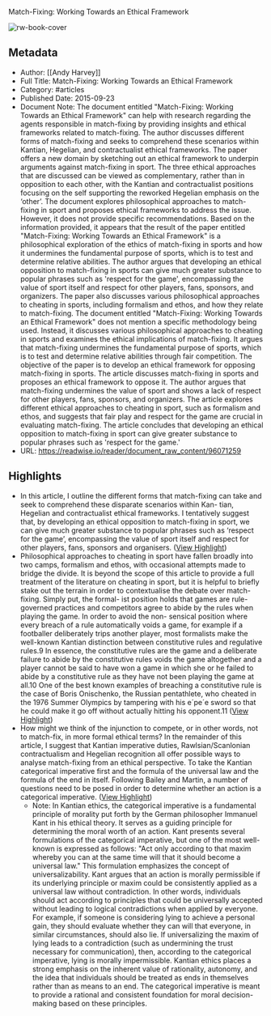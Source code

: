Match-Fixing: Working Towards an Ethical Framework

![rw-book-cover](https://readwise-assets.s3.amazonaws.com/static/images/article2.74d541386bbf.png)

## Metadata
- Author: [[Andy Harvey]]
- Full Title: Match-Fixing: Working Towards an Ethical Framework
- Category: #articles
- Published Date: 2015-09-23
- Document Note: The document entitled "Match-Fixing: Working Towards an Ethical Framework" can help with research regarding the agents responsible in match-fixing by providing insights and ethical frameworks related to match-fixing. The author discusses different forms of match-fixing and seeks to comprehend these scenarios within Kantian, Hegelian, and contractualist ethical frameworks. The paper offers a new domain by sketching out an ethical framework to underpin arguments against match-fixing in sport. The three ethical approaches that are discussed can be viewed as complementary, rather than in opposition to each other, with the Kantian and contractualist positions focusing on the self supporting the reworked Hegelian emphasis on the ‘other’.
   The document explores philosophical approaches to match-fixing in sport and proposes ethical frameworks to address the issue. However, it does not provide specific recommendations.
   Based on the information provided, it appears that the result of the paper entitled "Match-Fixing: Working Towards an Ethical Framework" is a philosophical exploration of the ethics of match-fixing in sports and how it undermines the fundamental purpose of sports, which is to test and determine relative abilities. The author argues that developing an ethical opposition to match-fixing in sports can give much greater substance to popular phrases such as 'respect for the game', encompassing the value of sport itself and respect for other players, fans, sponsors, and organizers. The paper also discusses various philosophical approaches to cheating in sports, including formalism and ethos, and how they relate to match-fixing.
   The document entitled "Match-Fixing: Working Towards an Ethical Framework" does not mention a specific methodology being used. Instead, it discusses various philosophical approaches to cheating in sports and examines the ethical implications of match-fixing. It argues that match-fixing undermines the fundamental purpose of sports, which is to test and determine relative abilities through fair competition.
   The objective of the paper is to develop an ethical framework for opposing match-fixing in sports.
   The article discusses match-fixing in sports and proposes an ethical framework to oppose it. The author argues that match-fixing undermines the value of sport and shows a lack of respect for other players, fans, sponsors, and organizers. The article explores different ethical approaches to cheating in sport, such as formalism and ethos, and suggests that fair play and respect for the game are crucial in evaluating match-fixing. The article concludes that developing an ethical opposition to match-fixing in sport can give greater substance to popular phrases such as 'respect for the game.'
- URL: https://readwise.io/reader/document_raw_content/96071259

## Highlights
- In this article, I outline the different forms that match-fixing can take and seek to comprehend these disparate scenarios within Kan- tian, Hegelian and contractualist ethical frameworks. I tentatively suggest that, by developing an ethical opposition to match-fixing in sport, we can give much greater substance to popular phrases such as ‘respect for the game’, encompassing the value of sport itself and respect for other players, fans, sponsors and organisers. ([View Highlight](https://read.readwise.io/read/01hbzhdzzfcppe3gctcx8443r2))
- Philosophical approaches to cheating in sport have fallen broadly into two camps, formalism and ethos, with occasional attempts made to bridge the divide. It is beyond the scope of this article to provide a full treatment of the literature on cheating in sport, but it is helpful to briefly stake out the terrain in order to contextualise the debate over match-fixing. Simply put, the formal- ist position holds that games are rule-governed practices and competitors agree to abide by the rules when playing the game. In order to avoid the non- sensical position where every breach of a rule automatically voids a game, for example if a footballer deliberately trips another player, most formalists make the well-known Kantian distinction between constitutive rules and regulative rules.9 In essence, the constitutive rules are the game and a deliberate failure to abide by the constitutive rules voids the game altogether and a player cannot be said to have won a game in which she or he failed to abide by a constitutive rule as they have not been playing the game at all.10 One of the best known examples of breaching a constitutive rule is the case of Boris Onischenko, the Russian pentathlete, who cheated in the 1976 Summer Olympics by tampering with his e´pe´e sword so that he could make it go off without actually hitting his opponent.11 ([View Highlight](https://read.readwise.io/read/01hbzhmq2ay7e2jy1ps95bt2mc))
- How might we think of the injunction to compete, or in other words, not to match-fix, in more formal ethical terms? In the remainder of this article, I suggest that Kantian imperative duties, Rawlsian/Scanlonian contractualism and Hegelian recognition all offer possible ways to analyse match-fixing from an ethical perspective. To take the Kantian categorical imperative first and the formula of the universal law and the formula of the end in itself. Following Bailey and Martin, a number of questions need to be posed in order to determine whether an action is a categorical imperative. ([View Highlight](https://read.readwise.io/read/01hbzhg39xk05fbezpzwjs0v9e))
    - Note: In Kantian ethics, the categorical imperative is a fundamental principle of morality put forth by the German philosopher Immanuel Kant in his ethical theory. It serves as a guiding principle for determining the moral worth of an action. Kant presents several formulations of the categorical imperative, but one of the most well-known is expressed as follows:
      "Act only according to that maxim whereby you can at the same time will that it should become a universal law."
      This formulation emphasizes the concept of universalizability. Kant argues that an action is morally permissible if its underlying principle or maxim could be consistently applied as a universal law without contradiction. In other words, individuals should act according to principles that could be universally accepted without leading to logical contradictions when applied by everyone.
      For example, if someone is considering lying to achieve a personal gain, they should evaluate whether they can will that everyone, in similar circumstances, should also lie. If universalizing the maxim of lying leads to a contradiction (such as undermining the trust necessary for communication), then, according to the categorical imperative, lying is morally impermissible.
      Kantian ethics places a strong emphasis on the inherent value of rationality, autonomy, and the idea that individuals should be treated as ends in themselves rather than as means to an end. The categorical imperative is meant to provide a rational and consistent foundation for moral decision-making based on these principles.
